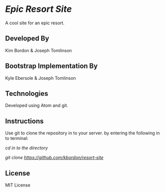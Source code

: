 # **_Epic Resort Site_** #
A cool site for an epic resort.

## Developed By ##
Kim Bordon & Joseph Tomlinson

## Bootstrap Implementation By ##
Kyle Ebersole & Joseph Tomlinson

## Technologies ##
Developed using Atom and git.

## Instructions ##
Use git to clone the repository in to your server. by entering the following in to terminal:

*_cd in to the directory_*

*_git clone https://github.com/kbordon/resort-site_*

## License ##
MIT License
